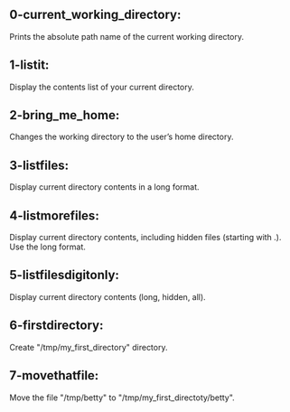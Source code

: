 ## 0-current_working_directory:
Prints the absolute path name of the current working directory.

## 1-listit:
Display the contents list of your current directory.

## 2-bring_me_home:
Changes the working directory to the user’s home directory.

## 3-listfiles:
Display current directory contents in a long format.

## 4-listmorefiles:
Display current directory contents, including hidden files (starting with .). Use the long format.

## 5-listfilesdigitonly:
Display current directory contents (long, hidden, all).

## 6-firstdirectory:
Create "/tmp/my_first_directory" directory.

## 7-movethatfile:
Move the file "/tmp/betty" to "/tmp/my_first_directoty/betty".
